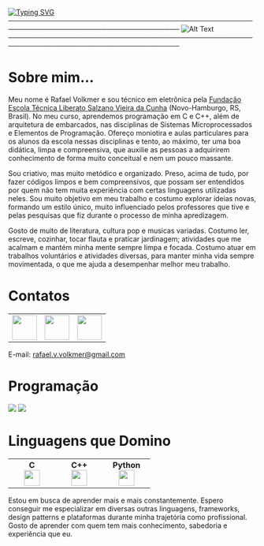 <a href="https://git.io/typing-svg"><img src="https://readme-typing-svg.demolab.com?font=Fira+Code&weight=900&size=40&duration=1500&pause=1000&center=true&vCenter=true&multiline=true&width=1000&height=150&lines=%3E+Hello%2C+World!;%3E+I'm+Rafael+Volkmer." alt="Typing SVG" /></a>
─────────────────────────────────────────────────────────────────────────────────────
![Alt Text](https://user-images.githubusercontent.com/74038190/241765440-80728820-e06b-4f96-9c9e-9df46f0cc0a5.gif)
─────────────────────────────────────────────────────────────────────────────────────
# Sobre mim...

Meu nome é Rafael Volkmer e sou técnico em eletrônica pela  [Fundação Escola Técnica Liberato Salzano Vieira da Cunha](https://www.liberato.com.br) (Novo-Hamburgo, RS, Brasil). No meu curso, aprendemos programação em C e C++, além de arquitetura de embarcados, nas disciplinas de Sistemas Microprocessados e Elementos de Programação. Ofereço moniotira e aulas particulares para os alunos da escola nessas disciplinas e tento, ao máximo, ter uma boa didática, limpa e compreensiva, que auxilie as pessoas a adquirirem conhecimento de forma muito conceitual e nem um pouco massante.

Sou criativo, mas muito metódico e organizado. Preso, acima de tudo, por fazer códigos limpos e bem compreensivos, que possam ser entendidos por quem não tem muita experiência com certas linguagens utilizadas neles. Sou muito objetivo em meu trabalho e costumo explorar ideias novas, formando um estilo único, muito influenciado pelos professores que tive e pelas pesquisas que fiz durante o processo de minha apredizagem.

Gosto de muito de literatura, cultura pop e musicas variadas. Costumo ler, escreve, cozinhar, tocar flauta e praticar jardinagem; atividades que me acalmam e mantém minha mente sempre limpa e focada. Costumo atuar em trabalhos voluntários e atividades diversas, para manter minha vida sempre movimentada, o que me ajuda a desempenhar melhor meu trabalho.

# Contatos

<table>
    <tbody>
        <tr>
            <td><a href="https://linkedin.com/in/rafaelvvolkmer">
            <img height="50" src="https://www.vectorlogo.zone/logos/linkedin/linkedin-ar21.svg" />
            </a></td>
            <td><a href="https://open.spotify.com/user/jj4ixeaxzhwtnqhio5xcg8cuq?si=195add63b677449f">
            <img height="50" src="https://www.vectorlogo.zone/logos/spotify/spotify-ar21.svg"/>
            </a></td>
            <td><a href="https://instagram.com/rafael.v.volkmer?igshid=MzNlNGNkZWQ4Mg==">
            <img height="50" src="https://www.vectorlogo.zone/logos/instagram/instagram-ar21.svg"/>
            </a></td>
        </tr>
    </tbody>
</table>

E-mail: rafael.v.volkmer@gmail.com

# Programação

<img src="https://github-readme-stats.vercel.app/api?username=RafaelVVolkmer&show_icons=true&theme=dark"/> 

<img src="https://github-readme-stats.vercel.app/api/top-langs?username=RafaelVVolkmer&layout=compact&theme=dark"/>

# Linguagens que Domino

<table width="320px">
    <tbody>
        <tr valign="top">
            <td width="80px" align="center">
            <span><strong>C</strong></span><br>
            <img height="32px" src="https://cdn.jsdelivr.net/gh/devicons/devicon/icons/c/c-original.svg" />
            </td>
            <td width="80px" align="center">
            <span><strong>C++</strong></span><br>
            <img height="32" src="https://cdn.jsdelivr.net/gh/devicons/devicon/icons/cplusplus/cplusplus-original.svg" />
            </td>
            <td width="80px" align="center">
            <span><strong>Python</strong></span><br>
            <img height="32" src="https://cdn.jsdelivr.net/gh/devicons/devicon/icons/python/python-original.svg" />
            </td>
        </tr>
    </tbody>
</table>

Estou em busca de aprender mais e mais constantemente. Espero conseguir me especializar em diversas outras linguagens, frameworks, design patterns e plataformas durante minha trajetória como profissional. Gosto de aprender com quem tem mais conhecimento, sabedoria e experiência que eu.


